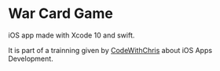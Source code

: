 # War Card Game

iOS app made with Xcode 10 and swift.

It is part of a trainning given by [CodeWithChris](https://codewithchris.com) about iOS Apps Development.
